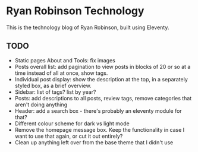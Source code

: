 # Ryan Robinson Technology

This is the technology blog of Ryan Robinson, built using Eleventy.

## TODO

- Static pages About and Tools: fix images
- Posts overall list: add pagination to view posts in blocks of 20 or so at a time instead of all at once, show tags.
- Individual post display: show the description at the top, in a separately styled box, as a brief overview.
- Sidebar: list of tags? list by year?
- Posts: add descriptions to all posts, review tags, remove categories that aren't doing anything
- Header: add a search box - there's probably an eleventy module for that?
- Different colour scheme for dark vs light mode
- Remove the homepage message box. Keep the functionality in case I want to use that again, or cut it out entirely?
- Clean up anything left over from the base theme that I didn't use
